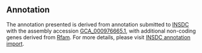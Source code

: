 

Annotation
----------

The annotation presented is derived from annotation submitted to
[INSDC](http://www.insdc.org) with the assembly accession
[GCA\_000976665.1](http://www.ebi.ac.uk/ena/data/view/GCA_000976665.1),
with additional non-coding genes derived from
[Rfam](http://rfam.xfam.org/). For more details, please visit [INSDC
annotation
import](http://ensemblgenomes.org/info/data/insdc_annotation).

